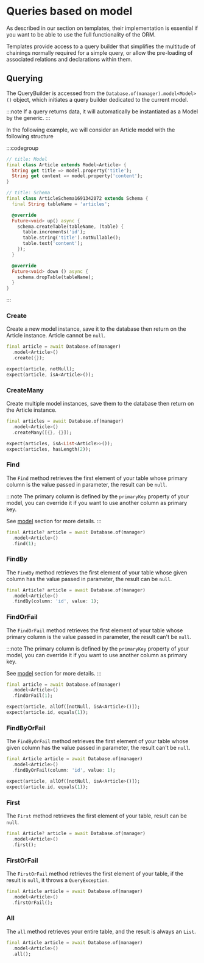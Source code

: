 # Queries based on model

As described in our section on templates, their implementation is essential if you want to be able to use the full functionality of the ORM.

Templates provide access to a query builder that simplifies the multitude of chainings normally required for a simple query, or allow the pre-loading of associated relations and declarations within them.

## Querying
The QueryBuilder is accessed from the `Database.of(manager).model<Model>()` object, which initiates a query builder dedicated to the current model.

:::note
If a query returns data, it will automatically be instantiated as a Model by the generic.
:::

In the following example, we will consider an Article model with the following structure

:::codegroup
```dart
// title: Model
final class Article extends Model<Article> {
  String get title => model.property('title');
  String get content => model.property('content');
}
```
```dart
// title: Schema
final class ArticleSchema1691342072 extends Schema {
  final String tableName = 'articles';

  @override
  Future<void> up() async {
    schema.createTable(tableName, (table) {
      table.increments('id');
      table.string('title').notNullable();
      table.text('content');
    });
  }

  @override
  Future<void> down () async {
    schema.dropTable(tableName);
  }
}
```
:::

### Create
Create a new model instance, save it to the database then return on the Article instance.
Article cannot be `null`.
```dart
final article = await Database.of(manager)
  .model<Article>()
  .create({});

expect(article, notNull);
expect(article, isA<Article>());
```

### CreateMany
Create multiple model instances, save them to the database then return on the Article instance.
```dart
final articles = await Database.of(manager)
  .model<Article>()
  .createMany([{}, {}]);

expect(articles, isA<List<Article>>());
expect(articles, hasLength(2));
```

### Find
The `Find` method retrieves the first element of your table whose primary column is the value passed in parameter, the result can be `null`.

:::note
The primary column is defined by the `primaryKey` property of your model, you can override it if you want to use another column as primary key.

See [model](models#primary-key) section for more details.
:::

```dart
final Article? article = await Database.of(manager)
  .model<Article>()
  .find(1);
```

### FindBy
The `FindBy` method retrieves the first element of your table whose given column has the value passed in parameter, the result can be `null`.

```dart
final Article? article = await Database.of(manager)
  .model<Article>()
  .findBy(column: 'id', value: 1);
```

### FindOrFail
The `FindOrFail` method retrieves the first element of your table whose primary column is the value passed in parameter, the result can't be `null`.

:::note
The primary column is defined by the `primaryKey` property of your model, you can override it if you want to use another column as primary key.

See [model](models#primary-key) section for more details.
:::

```dart
final article = await Database.of(manager)
  .model<Article>()
  .findOrFail(1);

expect(article, allOf([notNull, isA<Article>()]);
expect(article.id, equals(1));
```

### FindByOrFail
The `FindByOrFail` method retrieves the first element of your table whose given column has the value passed in parameter, the result can't be `null`.

```dart
final Article article = await Database.of(manager)
  .model<Article>()
  .findByOrFail(column: 'id', value: 1);

expect(article, allOf([notNull, isA<Article>()]);
expect(article.id, equals(1));
```

### First
The `First` method retrieves the first element of your table, result can be `null`.
```dart
final Article? article = await Database.of(manager)
  .model<Article>()
  .first();
```
### FirstOrFail
The `FirstOrFail` method retrieves the first element of your table, if the result is `null`, it throws a `QueryException`.
```dart
final Article article = await Database.of(manager)
  .model<Article>()
  .firstOrFail();
```

### All
The `all` method retrieves your entire table, and the result is always an `List`.
```dart
final Article article = await Database.of(manager)
  .model<Article>()
  .all();
```
